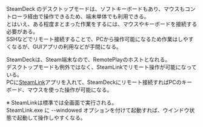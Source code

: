 SteamDeck のデスクトップモードは、ソフトキーボードもあり、マウスもコントローラ経由で操作できるため、端末単体でも利用できる。  
とはいえ、ある程度まとまった作業をするには、マウスやキーボードを接続する必要がある。  
SSHなどでリモート接続することで、PCから操作可能になるため作業はしやすくなるが、GUIアプリの利用などが手間になる。

SteamDeckは、Steam端末なので、RemotePlayのホストとなれる。  
デスクトップモードも例外ではなく、SteamLinkでリモート操作が可能になっている。  
PCに[SteamLink](https://store.steampowered.com/remoteplay)アプリを入れて、SteamDeckにリモート接続すればPCのキーボード、マウスを使った操作が可能になる。

※ SteamLinkは標準では全画面で実行される。  
SteamLink.exe に --windowed オプションを付けて起動すれば、ウインドウ状態で起動して操作しやすくなる。